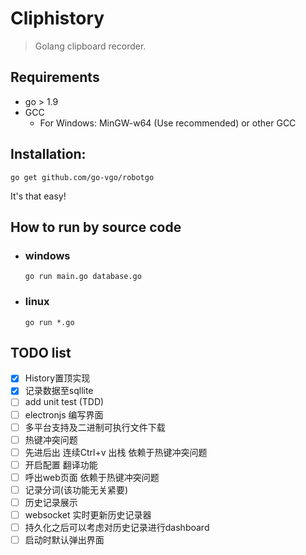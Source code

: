 # Cliphistory
> Golang clipboard recorder. 


## Requirements
- go > 1.9
- GCC
    - For Windows: MinGW-w64 (Use recommended) or other GCC



## Installation:
```
go get github.com/go-vgo/robotgo
```
  It's that easy!

## How to run by source code

- ### windows
    ```
    go run main.go database.go
    ```

- ### linux
    ```
    go run *.go
    ```

## TODO list

- [x] History置顶实现
- [x] 记录数据至sqllite
- [ ] add unit test      (TDD)
- [ ] electronjs 编写界面
- [ ] 多平台支持及二进制可执行文件下载
- [ ] 热键冲突问题
- [ ] 先进后出 连续Ctrl+v 出栈  依赖于热键冲突问题
- [ ] 开启配置 翻译功能
- [ ] 呼出web页面     依赖于热键冲突问题
- [ ] 记录分词(该功能无关紧要)
- [ ] 历史记录展示
- [ ] websocket 实时更新历史记录器
- [ ] 持久化之后可以考虑对历史记录进行dashboard
- [ ] 启动时默认弹出界面